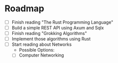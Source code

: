 # Roadmap

- [ ] Finish reading "The Rust Programming Language"
- [ ] Build a simple REST API using Axum and Sqlx
- [ ] Finish reading "Grokking Algorithms"
- [ ] Implement those algorithms using Rust
- [ ] Start reading about Networks
  - Possible Options:
  - [ ] Computer Networking
